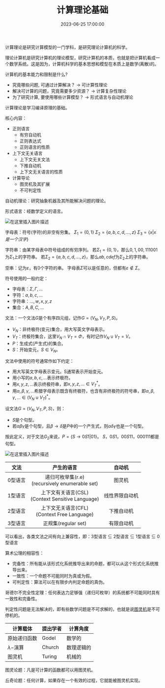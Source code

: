 ﻿---
title: 计算理论基础
date: 2023-06-25 17:00:00
tags:
- 计算理论
categories:
- 计算机科学基础
---

计算理论是研究计算模型的一门学科，是研究理论计算机的科学。

理论计算机是研究计算机的理论模型，研究计算机的本质，也就是把计算机看成一个数学系统。这是因为，计算机科学的基本思想和模型在本质上是数学(离散)的。

计算机的基本能力和限制是什么?
- 究竟哪些问题, 可通过计算解决？ $→$ 可计算性理论
- 解决可计算的问题，究竟需要多少资源？ $→$ 计算复杂性理论
- 为了研究计算, 要使用哪些计算模型？ $→$ 形式语言与自动机理论

计算理论是学习编译原理的基础。

核心内容：
- 正则语言
    - 有穷自动机
    - 正则表达式
    - 正则语言的性质
- 上下文无关语言
    - 上下文无关文法
    - 下推自动机
    - 上下文无关语言的性质
- 计算导论
    - 图灵机及其扩展
    - 不可判定性

自动机理论：研究抽象机器及其所能解决问题的理论。

形式语言：经数学定义的语言。

![在这里插入图片描述](https://img-blog.csdnimg.cn/a3ccea1a1fa14b0f89532ee0a4c3c215.png?x-oss-process=image/watermark,type_d3F5LXplbmhlaQ,shadow_50,text_Q1NETiBA5pif5oux5YyX6L6w,size_19,color_FFFFFF,t_70,g_se,x_16)

字母表：符号(字符)的非空有穷集。
$\Sigma_{1}=\{0,1\}$
$\Sigma_{2}=\{a,b,c,d,...,z\}$
$\Sigma_{3}=\{x|x是一个汉字\}$

字符串：由某字母表中符号组成的有穷序列。
若$\Sigma_{1}=\{0,1\}$，那么$0,1,00,111001$为$\Sigma_{1}$上的字符串。
若$\Sigma_{2}=\{a,b,c,d,...,z\}$，那么$ab,cdef$为$\Sigma_{2}$上的字符串。

空串：记为$\varepsilon$，有$0$个字符的串。
字母表$\Sigma$可以是任意的，但都有$\varepsilon\notin\Sigma$。

符号使用的一般约定：
- 字母表：$\Sigma,\Gamma,...$
- 字符：$a,b,c,...$
- 字符串：$...,w,x,y,z$
- 集合：$A,B,C,...$

文法：一个文法$G$是个有序四元组，记作$G=(V_{N},V_{T},P,S)$。
- $V_{N}$：非终极符(变元)集合，用大写英文字母表示。
- $V_{T}$：终极符集合，这里$V_{N}\cap{V_{T}}=\Phi$，有时记作$V_{N}\cup{V_{T}}=V$。
- $P$：生成式(产生式)的集合。
- $S$：开始变元，$S\in{V_{N}}$。

文法中使用的符号通常作如下约定：
- 用大写英文字母表示变元。S通常表示开始变元。
- 用小写的$a,b,c,…$表示终极符。
- 用$x,y,z,…$表示终极符串，即$x,y,z,…∈V_{T}^{*}$。
- 用$α,β,γ,…$希腊字母表示既含有终极符，也含有非终极符的符号串，即$α,β,γ,…\in(V_{N}\cup{V_{T}})^{*}$。

设文法$G=(V_{N},V_{T},P,S)$，则：
- $S$是个句型。
- 若$αβγ$是个句型，且$β→δ$是$P$中的一个产生式，则$αδγ$也是一个句型。

按此定义，对于文法$G_{2}$来说，$P=\{S→0S1|01\}$。
$S$，$0S1$，$00S11$，$000111$都是句型。

![在这里插入图片描述](https://img-blog.csdnimg.cn/2d9f65c656d64e84bc79704033065e1f.png)


| 文法 | 产生的语言 | 自动机 |
|:----:|:----:|:----:|
| 0型语言 | 递归可枚举集(r.e)<br>(recursively enumerable set) | 图灵机 |
| 1型语言 | 上下文有关语言(CSL)<br>(Context Sensitive Language) | 线性界限自动机 |
| 2型语言 | 上下文无关语言(CFL)<br>(Context Free Language) | 下推自动机 |
| 3型语言 | 正规集(regular set) | 有限自动机 | 

可以看出，各类文法之间有向上兼容性，即：3型语言 $\subseteq$ 2型语言 $\subseteq$ 1型语言 $\subseteq$ 0型语言

算术公理的相容性：
- 完备性：所有能从该形式化系统推导出来的命题，都可以从这个形式化系统推导出来。
- 一致性：一个命题不可能同时为真或为假。
- 可判定性：算法可以在有限步内判定命题的真伪。

哥德尔不完全性定理：任何表达力足够强（递归可枚举）的系统都不可能同时具有一致性和完备性。

判定性问题是无法解决的，即有些数学问题是不可求解的，也就是说[图灵机](https://blankspace.blog.csdn.net/article/details/113730669)是不可停机的。

| 计算载体 | 提出学者 | 计算角度 |
|--|--|--|
| 原始递归函数 | Godel | 数学的 |
| $\lambda-$演算 | Church | 数理逻辑的 |
| 图灵机 | Turing | 机械的 |

图灵论题：凡是可计算的函数都可以用图灵机。

丘奇论题：任何计算，如果存在一个有效的过程，它就能被图灵机实现。




